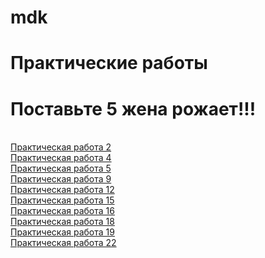 # mdk
Практические работы
==========================
Поставьте 5 жена рожает!!!
==========================
<br>
<a href="pr02"> Практическая работа 2 </a>
<br>
<a href="pr4"> Практическая работа 4 </a>
<br>
<a href="pr5"> Практическая работа 5 </a>
<br>
<a href="pr9"> Практическая работа 9 </a>
<br>
<a href="pr12"> Практическая работа 12 </a>
<br>
<a href="pr15"> Практическая работа 15 </a>
<br>
<a href="pr16"> Практическая работа 16 </a>
<br>
<a href="pr18"> Практическая работа 18 </a>
<br>
<a href="pr19"> Практическая работа 19 </a>
<br>
<a href="pr22"> Практическая работа 22 </a>
